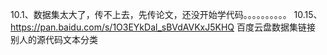 10.1、数据集太大了，传不上去，先传论文，还没开始学代码。。。。。。。。。。
10.15、https://pan.baidu.com/s/1O3EYkDal_sBVdAVKxJ5KHQ  百度云盘数据集链接
别人的源代码文本分类
